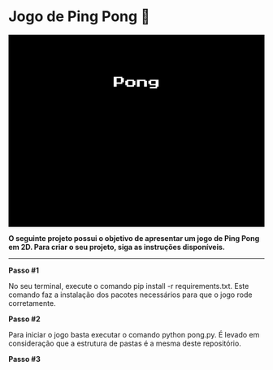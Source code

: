 # Jogo de Ping Pong 🏓

<img src="pong.gif" align="center"/>

<f2 align = "left"> **O seguinte projeto possui o objetivo de apresentar um jogo de Ping Pong em 2D. Para criar o seu projeto, siga as instruções disponíveis.**</f2>
<hr> </hr>

<f2 align = "left"> **Passo #1**</f2>
<p> No seu terminal, execute o comando pip install -r requirements.txt. Este comando faz a instalação dos pacotes necessários para que o jogo rode corretamente. <p/>

<f2 align = "left"> **Passo #2**</f2>
<p> Para iniciar o jogo basta executar o comando python pong.py. É levado em consideração que a estrutura de pastas é a mesma deste repositório.<p/>

<f2 align = "left"> **Passo #3**</f2>
<p> <p/>
